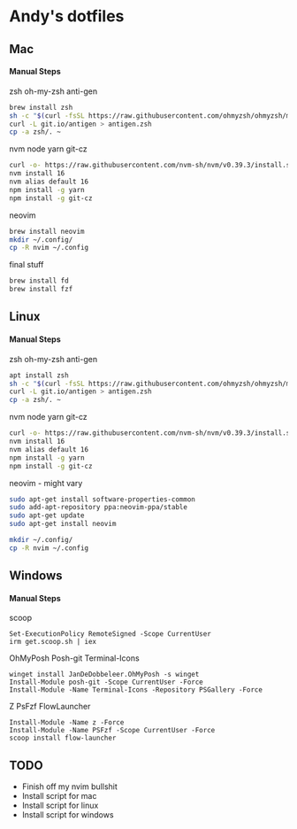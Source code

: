 # Andy's dotfiles

## Mac
#### Manual Steps
zsh oh-my-zsh anti-gen
```sh
brew install zsh
sh -c "$(curl -fsSL https://raw.githubusercontent.com/ohmyzsh/ohmyzsh/master/tools/install.sh)"
curl -L git.io/antigen > antigen.zsh
cp -a zsh/. ~
```

nvm node yarn git-cz
```sh
curl -o- https://raw.githubusercontent.com/nvm-sh/nvm/v0.39.3/install.sh | bash
nvm install 16
nvm alias default 16
npm install -g yarn
npm install -g git-cz
```

neovim
```sh
brew install neovim
mkdir ~/.config/
cp -R nvim ~/.config
```

final stuff
```sh
brew install fd
brew install fzf
```

## Linux
#### Manual Steps
zsh oh-my-zsh anti-gen
```sh
apt install zsh 
sh -c "$(curl -fsSL https://raw.githubusercontent.com/ohmyzsh/ohmyzsh/master/tools/install.sh)"
curl -L git.io/antigen > antigen.zsh
cp -a zsh/. ~
```

nvm node yarn git-cz
```sh
curl -o- https://raw.githubusercontent.com/nvm-sh/nvm/v0.39.3/install.sh | bash
nvm install 16
nvm alias default 16
npm install -g yarn
npm install -g git-cz
```

neovim - might vary
```sh
sudo apt-get install software-properties-common
sudo add-apt-repository ppa:neovim-ppa/stable
sudo apt-get update
sudo apt-get install neovim

mkdir ~/.config/
cp -R nvim ~/.config
```

## Windows
#### Manual Steps
scoop
```pwsh
Set-ExecutionPolicy RemoteSigned -Scope CurrentUser
irm get.scoop.sh | iex
```

OhMyPosh Posh-git Terminal-Icons
```pwsh
winget install JanDeDobbeleer.OhMyPosh -s winget
Install-Module posh-git -Scope CurrentUser -Force
Install-Module -Name Terminal-Icons -Repository PSGallery -Force
```

Z PsFzf FlowLauncher
```pwsh
Install-Module -Name z -Force
Install-Module -Name PSFzf -Scope CurrentUser -Force
scoop install flow-launcher
```

## TODO
- Finish off my nvim bullshit
- Install script for mac 
- Install script for linux
- Install script for windows
